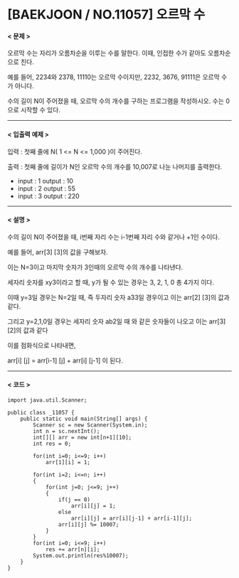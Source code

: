 # [BAEKJOON / NO.11057] 오르막 수

#### < 문제 >

오르막 수는 자리가 오름차순을 이루는 수를 말한다. 이때, 인접한 수가 같아도 오름차순으로 친다.

예를 들어, 2234와 2378, 11110는 오르막 수이지만, 2232, 3676, 91111은 오르막 수가 아니다.

수의 길이 N이 주어졌을 때, 오르막 수의 개수를 구하는 프로그램을 작성하시오. 수는 0으로 시작할 수 있다.

------

#### < 입출력 예제 >

입력 : 첫째 줄에 N( 1 <= N <= 1,000 )이 주어진다.

출력 : 첫째 줄에 길이가 N인 오르막 수의 개수를 10,007로 나눈 나머지를 출력한다.

* input : 1		output : 10
* input : 2        output : 55
* input : 3        output : 220

------

#### < 설명 >

수의 길이 N이 주어졌을 때, i번째 자리 수는 i-1번째 자리 수와 같거나 +1인 수이다.

예를 들어, arr[3] [3]의 값을 구해보자.

이는 N=3이고 마지막 숫자가 3인때의 오르막 수의 개수를 나타낸다.

세자리 숫자를 xy3이라고 할 때, y가 될 수 있는 경우는 3, 2, 1, 0 총 4가지 이다.

이때 y=3일 경우는 N=2일 때, 즉 두자리 숫자 a33일 경우이고 이는 arr[2] [3]의 값과 같다.

그리고 y=2,1,0일 경우는 세자리 숫자 ab2일 때 와 같은 숫자들이 나오고 이는 arr[3] [2]의 값과 같다

이를 점화식으로 나타내면,

arr[i] [j] = arr[i-1] [j] + arr[i] [j-1] 이 된다.

------

#### < 코드 >

```
import java.util.Scanner;

public class _11057 {
    public static void main(String[] args) {
        Scanner sc = new Scanner(System.in);
        int n = sc.nextInt();
        int[][] arr = new int[n+1][10];
        int res = 0;

        for(int i=0; i<=9; i++)
            arr[1][i] = 1;

        for(int i=2; i<=n; i++)
        {
            for(int j=0; j<=9; j++)
            {
                if(j == 0)
                    arr[i][j] = 1;
                else
                    arr[i][j] = arr[i][j-1] + arr[i-1][j];
                arr[i][j] %= 10007;
            }
        }
        for(int i=0; i<=9; i++)
            res += arr[n][i];
        System.out.println(res%10007);
	}
}
```

